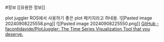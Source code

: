 
#정보 
[[유용한 정보]]

plot juggler 
ROS에서 사용하기 좋은 plot 패키지라고 하네용.
![[Pasted image 20240908225558.png]]
![[Pasted image 20240908225550.png]]
[GitHub - facontidavide/PlotJuggler: The Time Series Visualization Tool that you deserve.](https://github.com/facontidavide/PlotJuggler)
